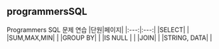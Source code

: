 programmersSQL
---
Programmers SQL 문제 연습
|단원|페이지|
|:---:|:---:|
|SELECT| |
|SUM,MAX,MIN| |
|GROUP BY| |
|IS NULL | |
|JOIN| |
|STRING, DATA| |
